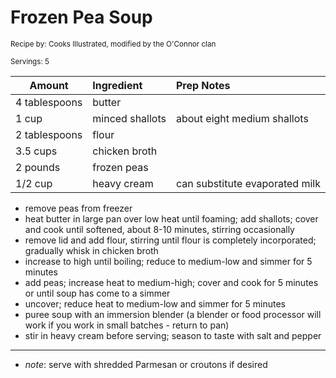 # Frozen Pea Soup

<small>Recipe by: Cooks Illustrated, modified by the O'Connor clan</small>

<small>Servings: 5</small>

| Amount        | Ingredient      | Prep Notes                     |
| ------------- | :-------------- | :----------------------------- |
| 4 tablespoons | butter          |                                |
| 1 cup         | minced shallots | about eight medium shallots    |
| 2 tablespoons | flour           |                                |
| 3.5 cups      | chicken broth   |                                |
| 2 pounds      | frozen peas     |                                |
| 1/2 cup       | heavy cream     | can substitute evaporated milk |

- remove peas from freezer
- heat butter in large pan over low heat until foaming; add shallots; cover and cook until softened, about 8-10 minutes, stirring occasionally
- remove lid and add flour, stirring until flour is completely incorporated; gradually whisk in chicken broth
- increase to high until boiling; reduce to medium-low and simmer for 5 minutes
- add peas; increase heat to medium-high; cover and cook for 5 minutes or until soup has come to a simmer
- uncover; reduce heat to medium-low and simmer for 5 minutes
- puree soup with an immersion blender (a blender or food processor will work if you work in small batches - return to pan)
- stir in heavy cream before serving; season to taste with salt and pepper

---

- _note_: serve with shredded Parmesan or croutons if desired

